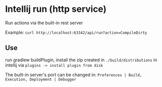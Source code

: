 # Intellij run (http service)
Run actions via the built-in rest server

Example: `curl http://localhost:63342/api/run?action=CompileDirty`

## Use
run gradlew buildPlugin, install the zip created in `./build/distributions` in intellij via `plugins -> install plugin from disk`

The built-in server's port can be changed in: `Preferences | Build, Execution, Deployment | Debugger`